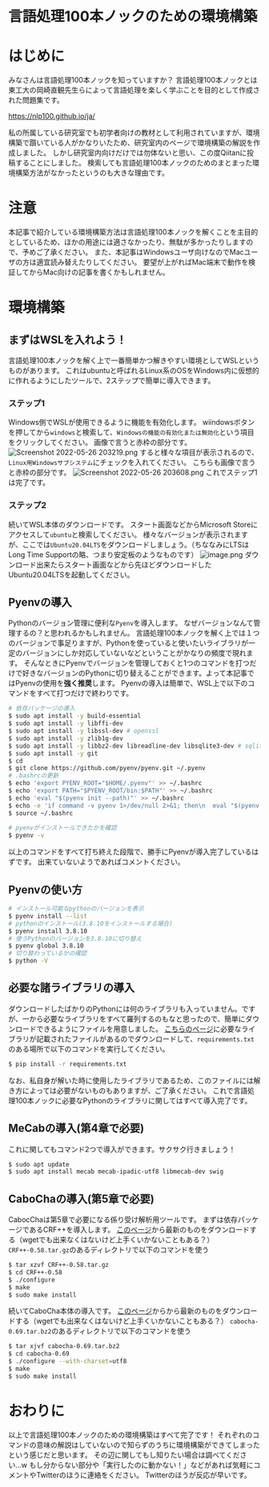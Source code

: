 # 言語処理100本ノックのための環境構築


# はじめに
みなさんは言語処理100本ノックを知っていますか？
言語処理100本ノックとは東工大の岡崎直観先生らによって言語処理を楽しく学ぶことを目的として作成された問題集です。

https://nlp100.github.io/ja/

私の所属している研究室でも初学者向けの教材として利用されていますが、環境構築で躓いている人がかなりいたため、研究室内のページで環境構築の解説を作成しました。
しかし研究室内向けだけでは勿体ないと思い、この度Qiitanに投稿することにしました。
検索しても言語処理100本ノックのためのまとまった環境構築方法がなかったというのも大きな理由です。

# 注意
本記事で紹介している環境構築方法は言語処理100本ノックを解くことを主目的としているため、ほかの用途には適さなかったり、無駄が多かったりしますので、予めご了承ください。
また、本記事はWindowsユーザ向けなのでMacユーザの方は適宜読み替えたりしてください。
要望が上がればMac端末で動作を検証してからMac向けの記事を書くかもしれません。

# 環境構築
## まずはWSLを入れよう！
言語処理100本ノックを解く上で一番簡単かつ解きやすい環境としてWSLというものがあります。
これはubuntuと呼ばれるLinux系のOSをWindows内に仮想的に作れるようにしたツールで、2ステップで簡単に導入できます。
### ステップ1
Windows側でWSLが使用できるように機能を有効化します。
wiindowsボタンを押してから`windows`と検索して、`Windowsの機能の有効化または無効化`という項目をクリックしてください。
画像で言うと赤枠の部分です。
![Screenshot 2022-05-26 203219.png](https://qiita-image-store.s3.ap-northeast-1.amazonaws.com/0/842766/dba961af-7bfd-dcd2-920b-6249fe7d5b7b.png)
すると様々な項目が表示されるので、`Linux用Windowsサブシステム`にチェックを入れてください。
こちらも画像で言うと赤枠の部分です。
![Screenshot 2022-05-26 203608.png](https://qiita-image-store.s3.ap-northeast-1.amazonaws.com/0/842766/9d446ff4-3eb7-71ee-5e7d-4b4b54069027.png)
これでステップ1は完了です。

### ステップ2
続いてWSL本体のダウンロードです。
スタート画面などからMicrosoft Storeにアクセスして`ubuntu`と検索してください。
様々なバージョンが表示されますが、ここでは`Ubuntu20.04LTS`をダウンロードしましょう。（ちななみにLTSはLong Time Supportの略、つまり安定板のようなものです）
![image.png](https://qiita-image-store.s3.ap-northeast-1.amazonaws.com/0/842766/55293614-3402-10a2-e5c0-40423295044d.png)
ダウンロード出来たらスタート画面などから先ほどダウンロードしたUbuntu20.04LTSを起動してください。

## Pyenvの導入
Pythonのバージョン管理に便利な`Pyenv`を導入します。
なぜバージョンなんて管理するの？と思われるかもしれません。
言語処理100本ノックを解く上では１つのバージョンで事足りますが、Pythonを使っていると使いたいライブラリが一定のバージョンにしか対応していないなどということがかなりの頻度で現れます。
そんなときにPyenvでバージョンを管理しておくと1つのコマンドを打つだけで好きなバージョンのPythonに切り替えることができます。よって本記事ではPyenvの使用を**強く推奨**します。
Pyenvの導入は簡単で、WSL上で以下のコマンドをすべて打つだけで終わりです。
```bash
# 依存パッケージの導入
$ sudo apt install -y build-essential
$ sudo apt install -y libffi-dev
$ sudo apt install -y libssl-dev # openssl
$ sudo apt install -y zlib1g-dev
$ sudo apt install -y libbz2-dev libreadline-dev libsqlite3-dev # sqlite3, bz2, readline
$ sudo apt install -y git
$ cd
$ git clone https://github.com/pyenv/pyenv.git ~/.pyenv
# .bashrcの更新
$ echo 'export PYENV_ROOT="$HOME/.pyenv"' >> ~/.bashrc
$ echo 'export PATH="$PYENV_ROOT/bin:$PATH"' >> ~/.bashrc
$ echo 'eval "$(pyenv init --path)"' >> ~/.bashrc
$ echo -e 'if command -v pyenv 1>/dev/null 2>&1; then\n  eval "$(pyenv init -)"\nfi' >> ~/.bashrc
$ source ~/.bashrc
 
# pyenvがインストールできたかを確認
$ pyenv -v 
```

以上のコマンドをすべて打ち終えた段階で、勝手にPyenvが導入完了しているはずです。
出来ていないようであればコメントください。

## Pyenvの使い方
```bash
# インストール可能なpythonのバージョンを表示
$ pyenv install --list
# pythonのインストール(3.8.10をインストールする場合)　
$ pyenv install 3.8.10
# 使うPythonのバージョンを3.8.10に切り替え
$ pyenv global 3.8.10
# 切り替わっているかの確認
$ python -V 
```

## 必要な諸ライブラリの導入
ダウンロードしたばかりのPythonには何のライブラリも入っていません。ですが、一から必要なライブラリをすべて羅列するのもなと思ったので、簡単にダウンロードできるようにファイルを用意しました。
[こちらのページ](https://github.com/Ryutaro-A/nlp-nock100-env/tree/main)に必要なライブラリが記載されたファイルがあるのでダウンロードして、`requirements.txt`のある場所で以下のコマンドを実行してください。
```bash
$ pip install -r requirements.txt
```
なお、私自身が解いた時に使用したライブラリであるため、このファイルには解き方によっては必要がないものもありますが、ご了承ください。
これで言語処理100本ノックに必要なPythonのライブラリに関してはすべて導入完了です。

## MeCabの導入(第4章で必要)
これに関してもコマンド2つで導入ができます。サクサク行きましょう！
```bash
$ sudo apt update
$ sudo apt install mecab mecab-ipadic-utf8 libmecab-dev swig
```

## CaboChaの導入(第5章で必要)
CabocChaは第5章で必要になる係り受け解析用ツールです。
まずは依存パッケージであるCRF++を導入します。
[このページ](https://drive.google.com/drive/folders/0B4y35FiV1wh7fngteFhHQUN2Y1B5eUJBNHZUemJYQV9VWlBUb3JlX0xBdWVZTWtSbVBneU0?resourcekey=0-NW5cPRv1Xr2-Vfo_xlDTLQ)から最新のものをダウンロードする（wgetでも出来なくはないけど上手くいかないこともある？）
`CRF++-0.58.tar.gz`のあるディレクトリで以下のコマンドを使う
```bash
$ tar xzvf CRF++-0.58.tar.gz
$ cd CRF++-0.58
$ ./configure
$ make
$ sudo make install
```
続いてCaboCha本体の導入です。
[このページ](https://drive.google.com/drive/folders/0B4y35FiV1wh7cGRCUUJHVTNJRnM?resourcekey=0-ym0BJTHMkjw3y1AEgwwaxA)からから最新のものをダウンロードする（wgetでも出来なくはないけど上手くいかないこともある？）
`cabocha-0.69.tar.bz2`のあるディレクトリで以下のコマンドを使う
```bash
$ tar xjvf cabocha-0.69.tar.bz2
$ cd cabocha-0.69
$ ./configure --with-charset=utf8
$ make
$ sudo make install
```
# おわりに
以上で言語処理100本ノックのための環境構築はすべて完了です！
それぞれのコマンドの意味の解説はしていないので知らずのうちに環境構築ができてしまったという感じだと思います。
その辺に関してもし知りたい場合は調べてください...w
もし分からない部分や「実行したのに動かない！」などがあれば気軽にコメントやTwitterのほうに連絡をください。
Twitterのほうが反応が早いです。



